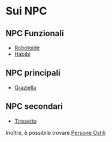 # Sui NPC


## NPC Funzionali

- [Robotoide](Robotoide.md)
- [Habibi](Habibi.md)

## NPC principali

- [Graziella](Graziella.md)

## NPC secondari

- [Tiresetto](Tiresetto.md)


Inoltre, è possibile trovare [Persone Ostili](Persone%20Ostili.md)
